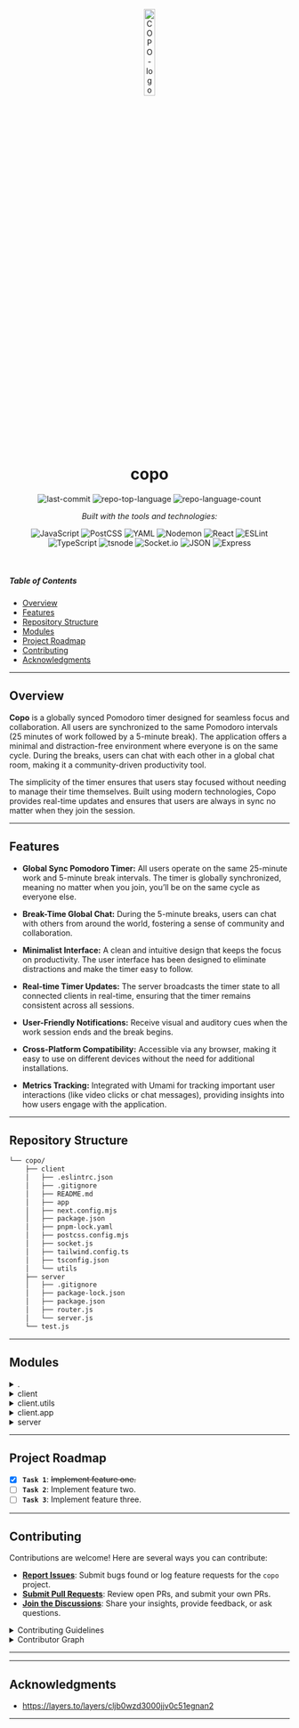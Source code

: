 <p align="center">
  <img src="https://github.com/user-attachments/assets/1b2ef92b-036f-4c9b-80cf-8b13edbacaee" width="20%" alt="COPO-logo">
</p>
<p align="center">
    <h1 align="center">copo</h1>
</p>
<p align="center">
	<img src="https://img.shields.io/github/last-commit/skyash-dev/copo?style=flat&logo=git&logoColor=white&color=161616" alt="last-commit">
	<img src="https://img.shields.io/github/languages/top/skyash-dev/copo?style=flat&color=161616" alt="repo-top-language">
	<img src="https://img.shields.io/github/languages/count/skyash-dev/copo?style=flat&color=161616" alt="repo-language-count">
</p>
<p align="center">
		<em>Built with the tools and technologies:</em>
</p>
<p align="center">
	<img src="https://img.shields.io/badge/JavaScript-F7DF1E.svg?style=flat&logo=JavaScript&logoColor=black" alt="JavaScript">
	<img src="https://img.shields.io/badge/PostCSS-DD3A0A.svg?style=flat&logo=PostCSS&logoColor=white" alt="PostCSS">
	<img src="https://img.shields.io/badge/YAML-CB171E.svg?style=flat&logo=YAML&logoColor=white" alt="YAML">
	<img src="https://img.shields.io/badge/Nodemon-76D04B.svg?style=flat&logo=Nodemon&logoColor=white" alt="Nodemon">
	<img src="https://img.shields.io/badge/React-61DAFB.svg?style=flat&logo=React&logoColor=black" alt="React">
	<img src="https://img.shields.io/badge/ESLint-4B32C3.svg?style=flat&logo=ESLint&logoColor=white" alt="ESLint">
	<br>
	<img src="https://img.shields.io/badge/TypeScript-3178C6.svg?style=flat&logo=TypeScript&logoColor=white" alt="TypeScript">
	<img src="https://img.shields.io/badge/tsnode-3178C6.svg?style=flat&logo=ts-node&logoColor=white" alt="tsnode">
	<img src="https://img.shields.io/badge/Socket.io-010101.svg?style=flat&logo=socketdotio&logoColor=white" alt="Socket.io">
	<img src="https://img.shields.io/badge/JSON-000000.svg?style=flat&logo=JSON&logoColor=white" alt="JSON">
	<img src="https://img.shields.io/badge/Express-000000.svg?style=flat&logo=Express&logoColor=white" alt="Express">
</p>

<br>

#####  Table of Contents

- [ Overview](#-overview)
- [ Features](#-features)
- [ Repository Structure](#-repository-structure)
- [ Modules](#-modules)
- [ Project Roadmap](#-project-roadmap)
- [ Contributing](#-contributing)
- [ Acknowledgments](#-acknowledgments)

---

##  Overview

**Copo** is a globally synced Pomodoro timer designed for seamless focus and collaboration. All users are synchronized to the same Pomodoro intervals (25 minutes of work followed by a 5-minute break). The application offers a minimal and distraction-free environment where everyone is on the same cycle. During the breaks, users can chat with each other in a global chat room, making it a community-driven productivity tool.

The simplicity of the timer ensures that users stay focused without needing to manage their time themselves. Built using modern technologies, Copo provides real-time updates and ensures that users are always in sync no matter when they join the session.

---

## Features

- **Global Sync Pomodoro Timer:** All users operate on the same 25-minute work and 5-minute break intervals. The timer is globally synchronized, meaning no matter when you join, you’ll be on the same cycle as everyone else.
  
- **Break-Time Global Chat:** During the 5-minute breaks, users can chat with others from around the world, fostering a sense of community and collaboration.

- **Minimalist Interface:** A clean and intuitive design that keeps the focus on productivity. The user interface has been designed to eliminate distractions and make the timer easy to follow.

- **Real-time Timer Updates:** The server broadcasts the timer state to all connected clients in real-time, ensuring that the timer remains consistent across all sessions.

- **User-Friendly Notifications:** Receive visual and auditory cues when the work session ends and the break begins.

- **Cross-Platform Compatibility:** Accessible via any browser, making it easy to use on different devices without the need for additional installations.

- **Metrics Tracking:** Integrated with Umami for tracking important user interactions (like video clicks or chat messages), providing insights into how users engage with the application.


---

##  Repository Structure

```sh
└── copo/
    ├── client
    │   ├── .eslintrc.json
    │   ├── .gitignore
    │   ├── README.md
    │   ├── app
    │   ├── next.config.mjs
    │   ├── package.json
    │   ├── pnpm-lock.yaml
    │   ├── postcss.config.mjs
    │   ├── socket.js
    │   ├── tailwind.config.ts
    │   ├── tsconfig.json
    │   └── utils
    ├── server
    │   ├── .gitignore
    │   ├── package-lock.json
    │   ├── package.json
    │   ├── router.js
    │   └── server.js
    └── test.js
```

---

##  Modules

<details closed><summary>.</summary>

| File | Summary |
| --- | --- |
| [test.js](https://github.com/skyash-dev/copo/blob/main/test.js) | <code>❯ REPLACE-ME</code> |

</details>

<details closed><summary>client</summary>

| File | Summary |
| --- | --- |
| [next.config.mjs](https://github.com/skyash-dev/copo/blob/main/client/next.config.mjs) | <code>❯ REPLACE-ME</code> |
| [pnpm-lock.yaml](https://github.com/skyash-dev/copo/blob/main/client/pnpm-lock.yaml) | <code>❯ REPLACE-ME</code> |
| [.eslintrc.json](https://github.com/skyash-dev/copo/blob/main/client/.eslintrc.json) | <code>❯ REPLACE-ME</code> |
| [tsconfig.json](https://github.com/skyash-dev/copo/blob/main/client/tsconfig.json) | <code>❯ REPLACE-ME</code> |
| [postcss.config.mjs](https://github.com/skyash-dev/copo/blob/main/client/postcss.config.mjs) | <code>❯ REPLACE-ME</code> |
| [package.json](https://github.com/skyash-dev/copo/blob/main/client/package.json) | <code>❯ REPLACE-ME</code> |
| [socket.js](https://github.com/skyash-dev/copo/blob/main/client/socket.js) | <code>❯ REPLACE-ME</code> |
| [tailwind.config.ts](https://github.com/skyash-dev/copo/blob/main/client/tailwind.config.ts) | <code>❯ REPLACE-ME</code> |

</details>

<details closed><summary>client.utils</summary>

| File | Summary |
| --- | --- |
| [types.ts](https://github.com/skyash-dev/copo/blob/main/client/utils/types.ts) | <code>❯ REPLACE-ME</code> |
| [constants.ts](https://github.com/skyash-dev/copo/blob/main/client/utils/constants.ts) | <code>❯ REPLACE-ME</code> |

</details>

<details closed><summary>client.app</summary>

| File | Summary |
| --- | --- |
| [layout.tsx](https://github.com/skyash-dev/copo/blob/main/client/app/layout.tsx) | <code>❯ REPLACE-ME</code> |
| [globals.css](https://github.com/skyash-dev/copo/blob/main/client/app/globals.css) | <code>❯ REPLACE-ME</code> |
| [page.tsx](https://github.com/skyash-dev/copo/blob/main/client/app/page.tsx) | <code>❯ REPLACE-ME</code> |

</details>

<details closed><summary>server</summary>

| File | Summary |
| --- | --- |
| [package-lock.json](https://github.com/skyash-dev/copo/blob/main/server/package-lock.json) | <code>❯ REPLACE-ME</code> |
| [router.js](https://github.com/skyash-dev/copo/blob/main/server/router.js) | <code>❯ REPLACE-ME</code> |
| [package.json](https://github.com/skyash-dev/copo/blob/main/server/package.json) | <code>❯ REPLACE-ME</code> |
| [server.js](https://github.com/skyash-dev/copo/blob/main/server/server.js) | <code>❯ REPLACE-ME</code> |

</details>

---

##  Project Roadmap

- [X] **`Task 1`**: <strike>Implement feature one.</strike>
- [ ] **`Task 2`**: Implement feature two.
- [ ] **`Task 3`**: Implement feature three.

---

##  Contributing

Contributions are welcome! Here are several ways you can contribute:

- **[Report Issues](https://github.com/skyash-dev/copo/issues)**: Submit bugs found or log feature requests for the `copo` project.
- **[Submit Pull Requests](https://github.com/skyash-dev/copo/blob/main/CONTRIBUTING.md)**: Review open PRs, and submit your own PRs.
- **[Join the Discussions](https://github.com/skyash-dev/copo/discussions)**: Share your insights, provide feedback, or ask questions.

<details closed>
<summary>Contributing Guidelines</summary>

1. **Fork the Repository**: Start by forking the project repository to your github account.
2. **Clone Locally**: Clone the forked repository to your local machine using a git client.
   ```sh
   git clone https://github.com/skyash-dev/copo
   ```
3. **Create a New Branch**: Always work on a new branch, giving it a descriptive name.
   ```sh
   git checkout -b new-feature-x
   ```
4. **Make Your Changes**: Develop and test your changes locally.
5. **Commit Your Changes**: Commit with a clear message describing your updates.
   ```sh
   git commit -m 'Implemented new feature x.'
   ```
6. **Push to github**: Push the changes to your forked repository.
   ```sh
   git push origin new-feature-x
   ```
7. **Submit a Pull Request**: Create a PR against the original project repository. Clearly describe the changes and their motivations.
8. **Review**: Once your PR is reviewed and approved, it will be merged into the main branch. Congratulations on your contribution!
</details>

<details closed>
<summary>Contributor Graph</summary>
<br>
<p align="left">
   <a href="https://github.com{/skyash-dev/copo/}graphs/contributors">
      <img src="https://contrib.rocks/image?repo=skyash-dev/copo">
   </a>
</p>
</details>

---

---

##  Acknowledgments

- https://layers.to/layers/cljb0wzd3000jjv0c51egnan2

---
